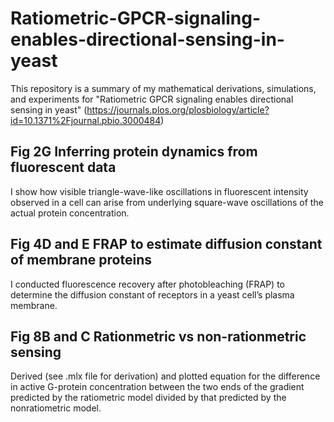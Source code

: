 # Ratiometric-GPCR-signaling-enables-directional-sensing-in-yeast
This repository is a summary of my mathematical derivations, simulations, and experiments for "Ratiometric GPCR signaling enables directional sensing in yeast" (https://journals.plos.org/plosbiology/article?id=10.1371%2Fjournal.pbio.3000484)

## Fig 2G Inferring protein dynamics from fluorescent data

I show how visible triangle-wave-like oscillations in fluorescent intensity observed in a cell can arise from underlying square-wave oscillations of the actual protein concentration.

## Fig 4D and E FRAP to estimate diffusion constant of membrane proteins

I conducted fluorescence recovery after photobleaching (FRAP) to determine the diffusion constant of receptors in a yeast cell’s plasma membrane.

## Fig 8B and C Rationmetric vs non-rationmetric sensing

Derived (see .mlx file for derivation) and plotted equation for the difference in active G-protein concentration between the two ends of the gradient predicted by the ratiometric model divided by that predicted by the nonratiometric model.
